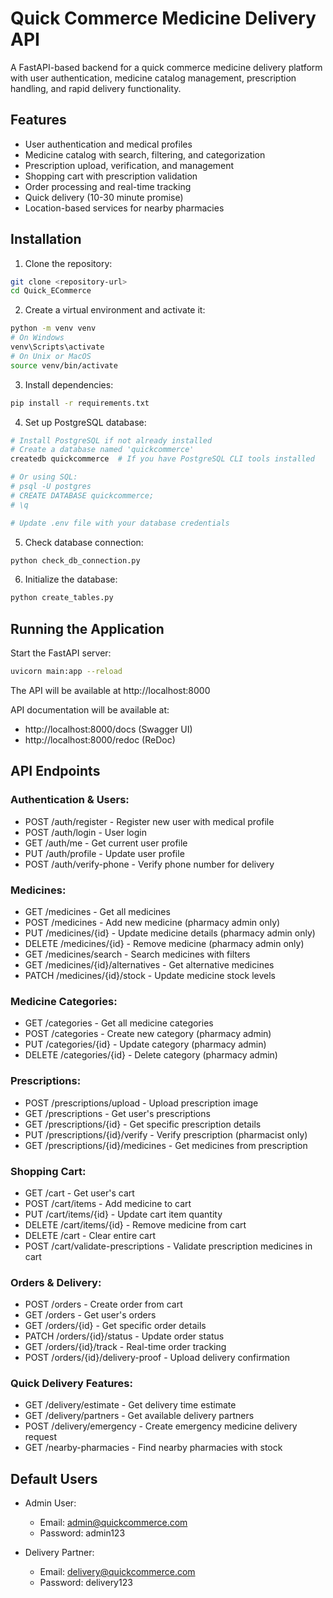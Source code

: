 # Quick Commerce Medicine Delivery API

A FastAPI-based backend for a quick commerce medicine delivery platform with user authentication, medicine catalog management, prescription handling, and rapid delivery functionality.

## Features

- User authentication and medical profiles
- Medicine catalog with search, filtering, and categorization
- Prescription upload, verification, and management
- Shopping cart with prescription validation
- Order processing and real-time tracking
- Quick delivery (10-30 minute promise)
- Location-based services for nearby pharmacies

## Installation

1. Clone the repository:

```bash
git clone <repository-url>
cd Quick_ECommerce
```

2. Create a virtual environment and activate it:

```bash
python -m venv venv
# On Windows
venv\Scripts\activate
# On Unix or MacOS
source venv/bin/activate
```

3. Install dependencies:

```bash
pip install -r requirements.txt
```

4. Set up PostgreSQL database:

```bash
# Install PostgreSQL if not already installed
# Create a database named 'quickcommerce'
createdb quickcommerce  # If you have PostgreSQL CLI tools installed

# Or using SQL:
# psql -U postgres
# CREATE DATABASE quickcommerce;
# \q

# Update .env file with your database credentials
```

5. Check database connection:

```bash
python check_db_connection.py
```

6. Initialize the database:

```bash
python create_tables.py
```

## Running the Application

Start the FastAPI server:

```bash
uvicorn main:app --reload
```

The API will be available at http://localhost:8000

API documentation will be available at:
- http://localhost:8000/docs (Swagger UI)
- http://localhost:8000/redoc (ReDoc)

## API Endpoints

### Authentication & Users:
- POST /auth/register - Register new user with medical profile
- POST /auth/login - User login
- GET /auth/me - Get current user profile
- PUT /auth/profile - Update user profile
- POST /auth/verify-phone - Verify phone number for delivery

### Medicines:
- GET /medicines - Get all medicines
- POST /medicines - Add new medicine (pharmacy admin only)
- PUT /medicines/{id} - Update medicine details (pharmacy admin only)
- DELETE /medicines/{id} - Remove medicine (pharmacy admin only)
- GET /medicines/search - Search medicines with filters
- GET /medicines/{id}/alternatives - Get alternative medicines
- PATCH /medicines/{id}/stock - Update medicine stock levels

### Medicine Categories:
- GET /categories - Get all medicine categories
- POST /categories - Create new category (pharmacy admin)
- PUT /categories/{id} - Update category (pharmacy admin)
- DELETE /categories/{id} - Delete category (pharmacy admin)

### Prescriptions:
- POST /prescriptions/upload - Upload prescription image
- GET /prescriptions - Get user's prescriptions
- GET /prescriptions/{id} - Get specific prescription details
- PUT /prescriptions/{id}/verify - Verify prescription (pharmacist only)
- GET /prescriptions/{id}/medicines - Get medicines from prescription

### Shopping Cart:
- GET /cart - Get user's cart
- POST /cart/items - Add medicine to cart
- PUT /cart/items/{id} - Update cart item quantity
- DELETE /cart/items/{id} - Remove medicine from cart
- DELETE /cart - Clear entire cart
- POST /cart/validate-prescriptions - Validate prescription medicines in cart

### Orders & Delivery:
- POST /orders - Create order from cart
- GET /orders - Get user's orders
- GET /orders/{id} - Get specific order details
- PATCH /orders/{id}/status - Update order status
- GET /orders/{id}/track - Real-time order tracking
- POST /orders/{id}/delivery-proof - Upload delivery confirmation

### Quick Delivery Features:
- GET /delivery/estimate - Get delivery time estimate
- GET /delivery/partners - Get available delivery partners
- POST /delivery/emergency - Create emergency medicine delivery request
- GET /nearby-pharmacies - Find nearby pharmacies with stock

## Default Users

- Admin User:
  - Email: admin@quickcommerce.com
  - Password: admin123

- Delivery Partner:
  - Email: delivery@quickcommerce.com
  - Password: delivery123